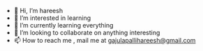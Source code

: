 - 👋 Hi, I’m hareesh
- 👀 I’m interested in learning
- 🌱 I’m currently learning everything
- 💞️ I’m looking to collaborate on anything interesting
- 📫 How to reach me , mail me at gajulapallihareesh@gmail.com

<!---
hareeshghk/hareeshghk is a ✨ special ✨ repository because its `README.md` (this file) appears on your GitHub profile.
You can click the Preview link to take a look at your changes.
--->
